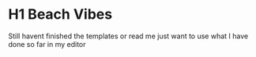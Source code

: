 # H1 Beach Vibes 
Still havent finished the templates or read me just want to use what I have done so far in my editor
